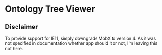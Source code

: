 # Ontology Tree Viewer

## Disclaimer

To provide support for IE11, simply downgrade MobX to version 4.
As it was not specified in documentation
whether app should it or not, I'm leaving this not here.